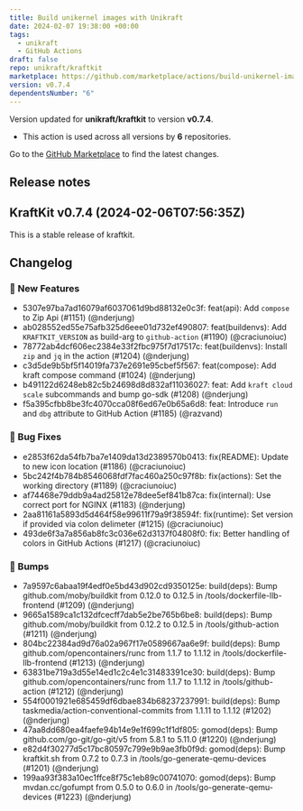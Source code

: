 ```yaml
---
title: Build unikernel images with Unikraft
date: 2024-02-07 19:38:00 +00:00
tags:
  - unikraft
  - GitHub Actions
draft: false
repo: unikraft/kraftkit
marketplace: https://github.com/marketplace/actions/build-unikernel-images-with-unikraft
version: v0.7.4
dependentsNumber: "6"
---
```



Version updated for **unikraft/kraftkit** to version **v0.7.4**.
- This action is used across all versions by **6** repositories.

Go to the [GitHub Marketplace](https://github.com/marketplace/actions/build-unikernel-images-with-unikraft) to find the latest changes.

## Release notes

## KraftKit v0.7.4 (2024-02-06T07:56:35Z)

This is a stable release of kraftkit.

## Changelog
### 🚀 New Features
* 5307e97ba7ad16079af6037061d9bd88132e0c3f: feat(api): Add `compose` to Zip Api (#1151) (@nderjung)
* ab028552ed55e75afb325d6eee01d732ef490807: feat(buildenvs): Add `KRAFTKIT_VERSION` as build-arg to `github-action` (#1190) (@craciunoiuc)
* 78772ab4dcf606ec2384e33f2fbc975f7d17517c: feat(buildenvs): Install `zip` and `jq` in the action (#1204) (@nderjung)
* c3d5de9b5bf5f14019fa737e2691e95cbef5f567: feat(compose): Add kraft compose command (#1024) (@nderjung)
* b491122d6248eb82c5b24698d8d832af11036027: feat: Add `kraft cloud scale` subcommands and bump go-sdk (#1208) (@nderjung)
* f5a395cfbb8be3fc4070cca08f6ed67e0b65a6d8: feat: Introduce `run` and `dbg` attribute to GitHub Action (#1185) (@razvand)
### 🐛 Bug Fixes
* e2853f62da54fb7ba7e1409da13d2389570b0413: fix(README): Update to new icon location (#1186) (@craciunoiuc)
* 5bc242f4b784b8546068fdf7fac460a250c97f8b: fix(actions): Set the working directory (#1189) (@craciunoiuc)
* af74468e79ddb9a4ad25812e78dee5ef841b87ca: fix(internal): Use correct port for NGINX (#1183) (@nderjung)
* 2aa81161a5893d5d464f58e99611f79a9f38594f: fix(runtime): Set version if provided via colon delimeter (#1215) (@craciunoiuc)
* 493de6f3a7a856ab8fc3c036e62d3137f04808f0: fix: Better handling of colors in GitHub Actions (#1217) (@craciunoiuc)
### 🤖 Bumps
* 7a9597c6abaa19f4edf0e5bd43d902cd9350125e: build(deps): Bump github.com/moby/buildkit from 0.12.0 to 0.12.5 in /tools/dockerfile-llb-frontend (#1209) (@nderjung)
* 9665a1589ca1c132dfcecff7dab5e2be765b6be8: build(deps): Bump github.com/moby/buildkit from 0.12.2 to 0.12.5 in /tools/github-action (#1211) (@nderjung)
* 804bc22384ad9d76a02a967f17e0589667aa6e9f: build(deps): Bump github.com/opencontainers/runc from 1.1.7 to 1.1.12 in /tools/dockerfile-llb-frontend (#1213) (@nderjung)
* 63831be719a3d55e14ed1c2c4e1c31483391ce30: build(deps): Bump github.com/opencontainers/runc from 1.1.7 to 1.1.12 in /tools/github-action (#1212) (@nderjung)
* 554f0001921e685459df6dbae834b68237237991: build(deps): Bump taskmedia/action-conventional-commits from 1.1.11 to 1.1.12 (#1202) (@nderjung)
* 47aa8dd680ea4faefe94b14e9e1f699c1f1df805: gomod(deps): Bump github.com/go-git/go-git/v5 from 5.8.1 to 5.11.0 (#1220) (@nderjung)
* e82d4f30277d5c17bc80597c799e9b9ae3fb0f9d: gomod(deps): Bump kraftkit.sh from 0.7.2 to 0.7.3 in /tools/go-generate-qemu-devices (#1201) (@nderjung)
* 199aa93f383a10ec1ffce8f75c1eb89c00741070: gomod(deps): Bump mvdan.cc/gofumpt from 0.5.0 to 0.6.0 in /tools/go-generate-qemu-devices (#1223) (@nderjung)


